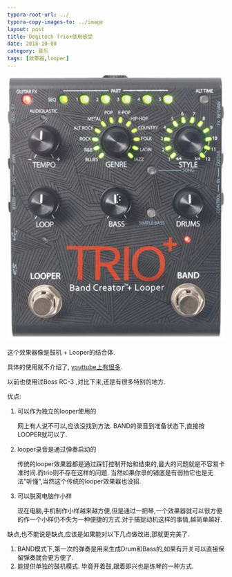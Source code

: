 ```yaml
---
typora-root-url: ../
typora-copy-images-to: ../image
layout: post
title: Degitech Trio+使用感受
date: 2018-10-08
category: 音乐
tags: [效果器,looper]
---
```






![Xnip2019-01-15_17-33-16](/image/Xnip2019-01-15_17-33-16.jpg)



这个效果器像是鼓机 + Looper的结合体. 

具体的使用就不介绍了,  [youttube上有很多](https://www.youtube.com/results?search_query=degitech+trio%2B).

以前也使用过Boss RC-3 ,对比下来,还是有很多特别的地方.



优点:

1. 可以作为独立的looper使用的

   网上有人说不可以,应该没找到方法. BAND的录音到准备状态下,直接按LOOPER就可以了.

2. looper录音是通过弹奏启动的

   传统的looper效果器都是通过踩钉控制开始和结束的,最大的问题就是不容易卡准时间.而trio则不存在这样的问题. 当然如果你录的铺底是有弱拍它也是无法"听懂",当然这个传统的looper效果器也没招.

3. 可以脱离电脑作小样

   现在电脑,手机制作小样越来越方便,但是通过一把琴,一个效果器就可以很方便的作一个小样仍不失为一种便捷的方式.对于捕捉动机这样的事情,越简单越好.



缺点,也不能说是缺点,应该是如果能对以下几点做改进,那就更完美了.

1. BAND模式下,第一次的弹奏是用来生成Drum和Bass的,如果有开关可以直接保留弹奏就会更方便了.
2. 能提供单独的鼓机模式. 毕竟开着鼓,跟着即兴也是练琴的一种方式.